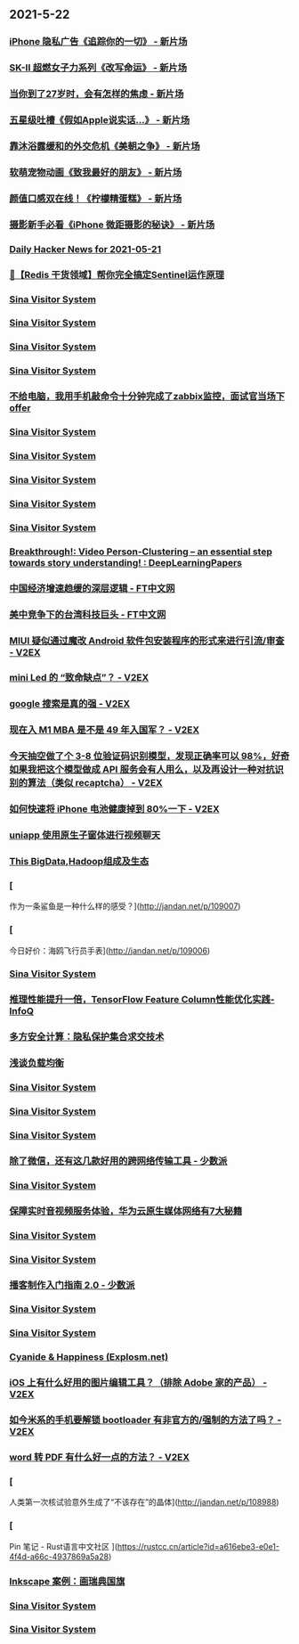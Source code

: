 
## 2021-5-22

### [iPhone 隐私广告《追踪你的一切》 - 新片场](https://www.vmovier.com/62136)

### [SK-II 超燃女子力系列《改写命运》 - 新片场](https://www.vmovier.com/62132)

### [当你到了27岁时，会有怎样的焦虑 - 新片场](https://www.vmovier.com/62135)

### [五星级吐槽《假如Apple说实话…》 - 新片场](https://www.vmovier.com/62134)

### [靠沐浴露缓和的外交危机《美朝之争》 - 新片场](https://www.vmovier.com/62108)

### [软萌宠物动画《致我最好的朋友》 - 新片场](https://www.vmovier.com/62133)

### [颜值口感双在线！《柠檬精蛋糕》 - 新片场](https://www.vmovier.com/62121)

### [摄影新手必看《iPhone 微距摄影的秘诀》 - 新片场](https://www.vmovier.com/62031)

### [Daily Hacker News for 2021-05-21](https://www.daemonology.net/hn-daily/2021-05-21.html)

### [🚄【Redis 干货领域】帮你完全搞定Sentinel运作原理](https://www.infoq.cn/article/f6a8c0c5218394d56f4ae329b)

### [Sina Visitor System](https://weibo.com/1402400261/KgBtFFQ5C)

### [Sina Visitor System](https://weibo.com/1402400261/KgBs9aPkY)

### [Sina Visitor System](https://weibo.com/1715118170/KgBewDDMC)

### [Sina Visitor System](https://weibo.com/1715118170/KgB81j0cX)

### [不给电脑，我用手机敲命令十分钟完成了zabbix监控，面试官当场下offer](https://www.infoq.cn/article/1d70c2e075d5d796d7d82b2d9)

### [Sina Visitor System](https://weibo.com/1746173800/KgBAScsM2)

### [Sina Visitor System](https://weibo.com/1402400261/KgBIlu0SH)

### [Sina Visitor System](https://weibo.com/1715118170/KgC1go4Tj)

### [Sina Visitor System](https://weibo.com/1715118170/KgBCRpzSu)

### [Sina Visitor System](https://weibo.com/1642628345/KgBYJ9Rzy)

### [Breakthrough!: Video Person-Clustering – an essential step towards story understanding! : DeepLearningPapers](https://www.reddit.com/r/DeepLearningPapers/comments/ni9t91/breakthrough_video_personclustering_an_essential/)

### [中国经济增速趋缓的深层逻辑 - FT中文网](http://www.ftchinese.com/story/001092513)

### [美中竞争下的台湾科技巨头 - FT中文网](http://www.ftchinese.com/story/001092562)

### [MIUI 疑似通过魔改 Android 软件包安装程序的形式来进行引流/审查 - V2EX](https://www.v2ex.com/t/778474)

### [mini Led 的 “致命缺点”？ - V2EX](https://www.v2ex.com/t/778453)

### [google 搜索是真的强 - V2EX](https://www.v2ex.com/t/778423)

### [现在入 M1 MBA 是不是 49 年入国军？ - V2EX](https://www.v2ex.com/t/778414)

### [今天抽空做了个 3-8 位验证码识别模型，发现正确率可以 98%，好奇如果我把这个模型做成 API 服务会有人用么，以及再设计一种对抗识别的算法（类似 recaptcha） - V2EX](https://www.v2ex.com/t/778373)

### [如何快速将 iPhone 电池健康掉到 80%一下 - V2EX](https://www.v2ex.com/t/778359)

### [uniapp 使用原生子窗体进行视频聊天](https://www.infoq.cn/article/4a644de83e7fcbc7b47aecf3b)

### [This BigData,Hadoop组成及生态](https://www.infoq.cn/article/f65cfa3548f4f32e91134f5d3)

### [
作为一条鲨鱼是一种什么样的感受？](http://jandan.net/p/109007)

### [
今日好价：海鸥飞行员手表](http://jandan.net/p/109006)

### [Sina Visitor System](https://weibo.com/1715118170/KgCO0DjyX)

### [推理性能提升一倍，TensorFlow Feature Column性能优化实践-InfoQ](https://www.infoq.cn/article/FB4f7DjbQiHBC86DL7bb)

### [多方安全计算：隐私保护集合求交技术](https://www.infoq.cn/article/5e061167d18145a91e397eac5)

### [浅谈负载均衡](https://www.infoq.cn/article/750deb2b5a09b2e101d4e3934)

### [Sina Visitor System](https://weibo.com/1402400261/KgDng75VI)

### [Sina Visitor System](https://weibo.com/1402400261/KgDl7n7Ix)

### [Sina Visitor System](https://weibo.com/1715118170/KgDcjAAKM)

### [除了微信，还有这几款好用的跨网络传输工具 - 少数派](https://sspai.com/post/66690)

### [Sina Visitor System](https://weibo.com/1402400261/KgDwgeOrK)

### [保障实时音视频服务体验，华为云原生媒体网络有7大秘籍](https://www.infoq.cn/article/c2fff13cdce61bdef4da31d07)

### [Sina Visitor System](https://weibo.com/1402400261/KgDJI8EyM)

### [Sina Visitor System](https://weibo.com/1715118170/KgDAK54J3)

### [播客制作入门指南 2.0 - 少数派](https://sspai.com/post/66717)

### [Sina Visitor System](https://weibo.com/1402400261/KgE3beOyw)

### [Sina Visitor System](https://weibo.com/1715118170/KgE0fbg9r)

### [Cyanide & Happiness (Explosm.net)](http://www.explosm.net/comics/5878/)

### [iOS 上有什么好用的图片编辑工具？（排除 Adobe 家的产品） - V2EX](https://www.v2ex.com/t/778490)

### [如今米系的手机要解锁 bootloader 有非官方的/强制的方法了吗？ - V2EX](https://www.v2ex.com/t/778479)

### [word 转 PDF 有什么好一点的方法？ - V2EX](https://www.v2ex.com/t/778375)

### [
人类第一次核试验意外生成了“不该存在”的晶体](http://jandan.net/p/108988)

### [
Pin 笔记 - Rust语言中文社区
](https://rustcc.cn/article?id=a616ebe3-e0e1-4f4d-a66c-4937869a5a28)

### [Inkscape 案例：画瑞典国旗](https://www.infoq.cn/article/fddc9a5dce5791766404354cf)

### [Sina Visitor System](https://weibo.com/1402400261/KgEdxl2pl)

### [Sina Visitor System](https://weibo.com/1402400261/KgE6fidGx)